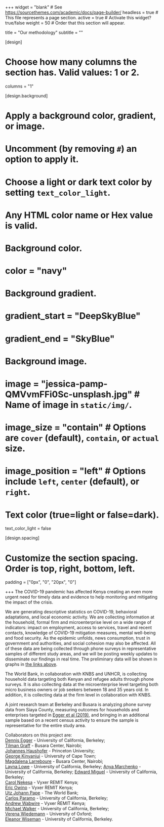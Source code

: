 +++
widget = "blank"  # See https://sourcethemes.com/academic/docs/page-builder/
headless = true  # This file represents a page section.
active = true  # Activate this widget? true/false
weight = 50  # Order that this section will appear.

title = "Our methodology"
subtitle = ""
  
[design]
  # Choose how many columns the section has. Valid values: 1 or 2.
  columns = "1"

[design.background]
  # Apply a background color, gradient, or image.
  #   Uncomment (by removing `#`) an option to apply it.
  #   Choose a light or dark text color by setting `text_color_light`.
  #   Any HTML color name or Hex value is valid.

  # Background color.
  # color = "navy"
  
  # Background gradient.
  # gradient_start = "DeepSkyBlue"
  # gradient_end = "SkyBlue"
  
  # Background image.
 # image = "jessica-pamp-QMVvmFFi0Sc-unsplash.jpg"  # Name of image in `static/img/`.
 # image_size = "contain"  #  Options are `cover` (default), `contain`, or `actual` size.
 # image_position = "left"  # Options include `left`, `center` (default), or `right`.

  # Text color (true=light or false=dark).
  text_color_light = false

[design.spacing]
  # Customize the section spacing. Order is top, right, bottom, left.
  padding = ["0px", "0", "20px", "0"]

+++
The COVID-19 pandemic has affected Kenya creating an even more urgent need for timely data and evidence to help monitoring and mitigating the impact of the crisis.   

We are generating descriptive statistics on COVID-19, behavioral adaptations, and local economic activity. We are collecting information at the household, formal firm and microenterprise level on a wide range of indicators: impact on employment, access to services, travel and recent contacts, knowledge of COVID-19 mitigation measures, mental well-being and food security. As the epidemic unfolds, news consumption, trust in government and authorities, and social cohesion may also be affected. All of these data are being collected through phone surveys in representative samples of different study areas, and we will be posting weekly updates to disseminate our findings in real time. The preliminary data will be shown in graphs in [the links above](#weeklystats).

The World Bank, in collaboration with KNBS and UNHCR, is collecting household data targeting both Kenyan and refugee adults through phone surveys. It is also collecting data at the microenterprise level targeting both micro business owners or job seekers between 18 and 35 years old. In addition, it is collecting data at the firm level in collaboration with KNBS.

A joint research team at Berkeley and Busara is analyzing phone survey data from Siaya County, measuring outcomes for households and enterprises targeted in [Egger et al (2019)](http://emiguel.econ.berkeley.edu/research/general-equilibrium-effects-of-cash-transfers-experimental-evidence-from-kenya), and bringing in an additional sample based on a recent census activity to ensure the sample is representative for the entire study area.


Collaborators on this project are:   
[Dennis Egger](https://www.dennisegger.net) - University of California, Berkeley;   
[Tilman Graff](https://tilmangraff.github.io/) - Busara Center, Nairobi;  
[Johannes Haushofer](https://www.princeton.edu/haushofer/) - Princeton University;   
[George Kinyanjui](https://www.saldru.uct.ac.za/staff/george-kariuki-kinyanjui/) - University of Cape Town;  
[Magdalena Larreboure](https://mlarreboure.com/) - Busara Center, Nairobi;   
[Layna Lowe](https://cega.berkeley.edu/user-type/staff/#layna-lowe) - University of California, Berkeley; [Anya Marchenko](https://cega.berkeley.edu/user-type/staff/#anya-marchenko) - University of California, Berkeley; 
[Edward Miguel](http://emiguel.econ.berkeley.edu/) - University of California, Berkeley;  
[Carol Nekesa](https://www.linkedin.com/in/carolyne-nekesa-khagondi-99b42466) - Vyxer REMIT Kenya;  
[Eric Owino](http://remitkenya.co.ke/index.php/about-us/) - Vyxer REMIT Kenya;  
[Utz Johann Pape](https://blogs.worldbank.org/team/utz-pape) - The World Bank;   
[Carlos Paramo](https://www.linkedin.com/in/carlosparamob) - University of California, Berkeley;   
[Andrew Wabwire](http://remitkenya.co.ke/index.php/about-us/) - Vyxer REMIT Kenya;  
[Michael Walker](http://www.michaelwwalker.me/) - University of California, Berkeley;  
[Verena Wiedemann](https://www.economics.ox.ac.uk/graduate-students/verena-wiedemann) - University of Oxford;  
[Eleanor Wiseman](https://www.linkedin.com/in/eleanor-wiseman-831b523a) - University of California, Berkeley.


